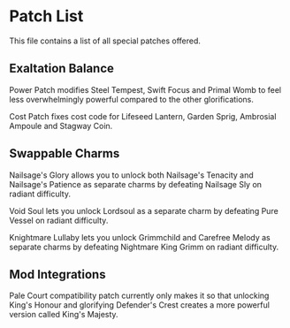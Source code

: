 # Patch List
This file contains a list of all special patches offered.

## Exaltation Balance
Power Patch modifies Steel Tempest, Swift Focus and Primal Womb to feel less overwhelmingly powerful compared to the other glorifications.

Cost Patch fixes cost code for Lifeseed Lantern, Garden Sprig, Ambrosial Ampoule and Stagway Coin.

## Swappable Charms
Nailsage's Glory allows you to unlock both Nailsage's Tenacity and Nailsage's Patience as separate charms by defeating Nailsage Sly on radiant difficulty.

Void Soul lets you unlock Lordsoul as a separate charm by defeating Pure Vessel on radiant difficulty.

Knightmare Lullaby lets you unlock Grimmchild and Carefree Melody as separate charms by defeating Nightmare King Grimm on radiant difficulty.

## Mod Integrations
Pale Court compatibility patch currently only makes it so that unlocking King's Honour and glorifying Defender's Crest creates a 
more powerful version called King's Majesty.

